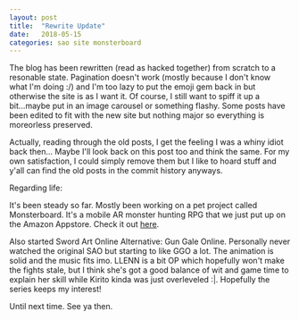 ```yaml
---
layout: post
title:  "Rewrite Update"
date:   2018-05-15
categories: sao site monsterboard
---
```


The blog has been rewritten (read as hacked together) from scratch to a resonable state. Pagination doesn't work
(mostly because I don't know what I'm doing :/) and I'm too lazy to put the emoji gem back in
but otherwise the site is as I want it. Of course, I still want to spiff it up a bit...maybe put
in an image carousel or something flashy. Some posts have been edited to fit with the new site
but nothing major so everything is moreorless preserved.

Actually, reading through the old posts, I get the feeling I was a whiny idiot back then... Maybe I'll look
back on this post too and think the same. For my own satisfaction, I could simply remove them but I like
to hoard stuff and y'all can find the old posts in the commit history anyways.

Regarding life:

It's been steady so far. Mostly been working on a pet project called Monsterboard. It's a mobile AR monster hunting
RPG that we just put up on the Amazon Appstore.
Check it out [here](https://www.amazon.com/Escapegoat-Monsterboard/dp/B07D1T3SBB/).

Also started Sword Art Online Alternative: Gun Gale Online. Personally never watched the original SAO but starting
to like GGO a lot. The animation is solid and the music fits imo. LLENN is a bit OP which hopefully won't make
the fights stale, but I think she's got a good balance of wit and game time to explain her skill while Kirito
kinda was just overleveled :|. Hopefully the series keeps my interest!

Until next time. See ya then.
